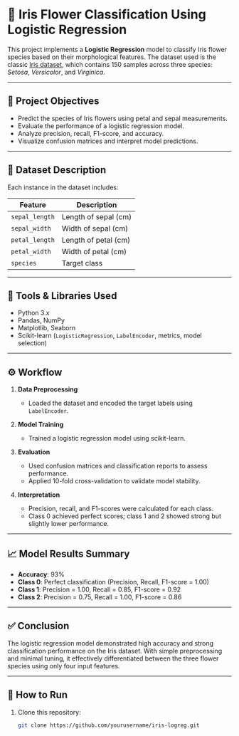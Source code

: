 # 🌸 Iris Flower Classification Using Logistic Regression

This project implements a **Logistic Regression** model to classify Iris flower species based on their morphological features. The dataset used is the classic [Iris dataset](https://archive.ics.uci.edu/ml/datasets/iris), which contains 150 samples across three species: *Setosa*, *Versicolor*, and *Virginica*.

---

## 📌 Project Objectives

- Predict the species of Iris flowers using petal and sepal measurements.
- Evaluate the performance of a logistic regression model.
- Analyze precision, recall, F1-score, and accuracy.
- Visualize confusion matrices and interpret model predictions.

---

## 📁 Dataset Description

Each instance in the dataset includes:

| Feature         | Description         |
|-----------------|---------------------|
| `sepal_length`  | Length of sepal (cm)|
| `sepal_width`   | Width of sepal (cm) |
| `petal_length`  | Length of petal (cm)|
| `petal_width`   | Width of petal (cm) |
| `species`       | Target class         |

---

## 🔧 Tools & Libraries Used

- Python 3.x
- Pandas, NumPy
- Matplotlib, Seaborn
- Scikit-learn (`LogisticRegression`, `LabelEncoder`, metrics, model selection)

---

## ⚙️ Workflow

1. **Data Preprocessing**
   - Loaded the dataset and encoded the target labels using `LabelEncoder`.

2. **Model Training**
   - Trained a logistic regression model using scikit-learn.

3. **Evaluation**
   - Used confusion matrices and classification reports to assess performance.
   - Applied 10-fold cross-validation to validate model stability.

4. **Interpretation**
   - Precision, recall, and F1-scores were calculated for each class.
   - Class 0 achieved perfect scores; class 1 and 2 showed strong but slightly lower performance.

---

## 📈 Model Results Summary

- **Accuracy**: 93%
- **Class 0**: Perfect classification (Precision, Recall, F1-score = 1.00)
- **Class 1**: Precision = 1.00, Recall = 0.85, F1-score = 0.92
- **Class 2**: Precision = 0.75, Recall = 1.00, F1-score = 0.86

---

## ✅ Conclusion

The logistic regression model demonstrated high accuracy and strong classification performance on the Iris dataset. With simple preprocessing and minimal tuning, it effectively differentiated between the three flower species using only four input features.

---

## 📎 How to Run

1. Clone this repository:
   ```bash
   git clone https://github.com/yourusername/iris-logreg.git
